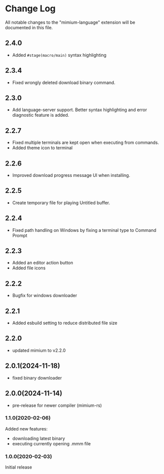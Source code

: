 # Change Log

All notable changes to the "mimium-language" extension will be documented in this file.

## 2.4.0

- Added `#stage(macro/main)` syntax highlighting

## 2.3.4

- Fixed wrongly deleted download binary command.

## 2.3.0

- Add language-server support. Better syntax highlighting and error diagnostic feature is added.

## 2.2.7

- Fixed multiple terminals are kept open when executing from commands.
- Added theme icon to terminal

## 2.2.6

- Improved download progress message UI when installing.

## 2.2.5

- Create temporary file for playing Untitled buffer.

## 2.2.4

- Fixed path handling on Windows by fixing a terminal type to Command Prompt

## 2.2.3

- Added an editor action button
- Added file icons

## 2.2.2

- Bugfix for windows downloader

## 2.2.1

- Added esbuild setting to reduce distributed file size

## 2.2.0

- updated mimium to v2.2.0

## 2.0.1(2024-11-18)

- fixed binary downloader

## 2.0.0(2024-11-14)

- pre-release for newer compiler (mimium-rs)

### 1.1.0(2020-02-06)

Added new features:

 - downloading latest binary
 - executing currently opening .mmm file
 
### 1.0.0(2020-02-03)

Initial release
